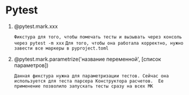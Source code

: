 # Pytest
1. @pytest.mark.xxx
    
    `Фикстура для того, чтобы помечать тесты и вызывать через консоль через pytest -m xxx`
    `Для того, чтобы она работала корректно, нужно завести все маркеры в pyproject.toml`
2. @pytest.mark.parametrize('название переменной', [список параметров])
    
    `Данная фикстура нужна для параметризации тестов. Сейчас она используется для теста парсера Конструктора расчетов. 
     Ее применение позволило запускать тесты сразу на всех МК`